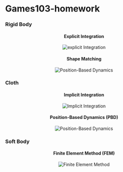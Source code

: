 # Games103-homework

### Rigid Body
<div align="center">
<h4>Explicit Integration</h4>
<img src="figure/rigidbody.gif" alt="explicit Integration">

<h4>Shape Matching</h4>
<img src="figure/PBD.gif" alt="Position-Based Dynamics">
</div>


### Cloth
<div align="center">
<h4>Implicit Integration</h4>
<img src="figure/implicit_cloth.gif" alt="Implicit Integration">

<h4>Position-Based Dynamics (PBD)</h4>
<img src="figure/PBD.gif" alt="Position-Based Dynamics">
</div>

### Soft Body
<div align="center">
<h4>Finite Element Method (FEM)</h4>
<img src="figure/softbody.gif" alt="Finite Element Method">
</div>

